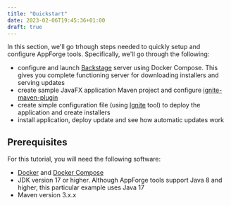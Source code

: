 ```yaml
---
title: "Quickstart"
date: 2023-02-06T19:45:36+01:00
draft: true
---
```


In this section, we'll go trhough steps  needed to quickly setup and configure AppForge tools. Specifically, we'll go through the following:

* configure and launch [Backstage](https://github.com/bitshifted/backstage) server using Docker Compose. This gives you complete functioning server for downloading installers and serving updates
* create sample JavaFX application Maven project and configure [ignite-maven-plugin](https://github.com/bitshifted/ignite-maven-plugin)  
* create simple configuration file (using [Ignite](https://github.com/bitshifted/ignite) tool) to deploy the application and create installers
* install application, deploy update and see how automatic updates work

## Prerequisites

For this tutorial, you will need the following software:
* [Docker](https://docs.docker.com/get-docker/) and [Docker Compose](https://docs.docker.com/compose/install/)
* JDK version 17 or higher. Although AppForge tools support Java 8 and higher, this particular example uses Java 17
* Maven version 3.x.x